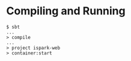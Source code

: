 

Compiling and Running
=====================

    $ sbt
    ...
    > compile
    ...
    > project ispark-web
    > container:start


